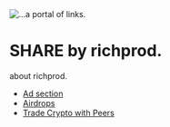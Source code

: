 <HTML>
<img src="https://github.com/MrRICH007/share/blob/main/share%20landscape.jpg" alt="...a portal of links.">
<h1> SHARE by richprod. </h1>
<p>about richprod.</p>
<p>
<ul> 
<li><a target="_blank" href="https://chat.whatsapp.com/F30uagEw9wE5QzSnxdrSYu"> Ad section</a></li>
<li> <a target="_blank" href="https://chat.whatsapp.com/F30uagEw9wE5QzSnxdrSYu"> Airdrops</a></li>
<li> <a target="_blank" href="https://chat.whatsapp.com/F30uagEw9wE5QzSnxdrSYu">Trade Crypto with Peers</a></li>
</ul>
</p>
</HTML>

